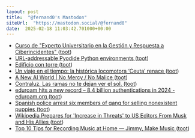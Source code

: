 ```yaml
---
layout: post
title:  "@fernand0's Mastodon"
siteUrl:  "https://mastodon.social/@fernand0"
date:  2025-02-18 11:03:42.701000+00:00
---
```

*  [Curso de "Experto Universitario en la Gestión y Respuesta a Ciberincidentes" ](http://www.unizar.es/actualidad/vernoticia_ng.php?id=8814) ([toot](https://mastodon.social/@fernand0/114024554344958461))
*  [URL-addressable Pyodide Python environments ](https://simonwillison.net/2025/Feb/13/url-addressable-python) ([toot](https://mastodon.social/@fernand0/114024410350799975))
*  [Edificio con torre ](https://www.flickr.com/photos/fernand0/54316386599) ([toot](https://mastodon.social/@fernand0/114024119451270938))
*  [Un viaje en el tiempo: la histórica locomotora ‘Ceuta’ renace ](https://www.ceutatv.com/articulo/educacion-y-cultura/viaje-tiempo/20250209093000201576.htm) ([toot](https://mastodon.social/@fernand0/114024112517799882))
*  [A New AI World \| No Mercy / No Malice ](http://profgalloway.com/a-new-ai-worl) ([toot](https://mastodon.social/@fernand0/114022449156532508))
*  [Contraluz. Las ramas no te dejan ver el sol. ](https://avecesunafoto.wordpress.com/2025/02/16/contraluz-las-ramas-no-te-dejan-ver-el-sol) ([toot](https://mastodon.social/@fernand0/114020668821596697))
*  [eduroam hits a new record – 8.4 billion authentications in 2024 - eduroam.org ](https://eduroam.org/eduroam-hits-a-new-record-8-4-billion-authentications-in-2024) ([toot](https://mastodon.social/@fernand0/114020556086047387))
*  [Spanish police arrest six members of gang for selling nonexistent puppies ](https://www.theguardian.com/world/2025/feb/05/spanish-police-arrest-six-members-of-gang-for-selling-nonexistent-puppie) ([toot](https://mastodon.social/@fernand0/114020393212988246))
*  [Wikipedia Prepares for 'Increase in Threats' to US Editors From Musk and His Allies ](https://www.404media.co/wikipedia-prepares-for-increase-in-threats-to-us-editors-from-musk-and-his-allies) ([toot](https://mastodon.social/@fernand0/114020097335733333))
*  [Top 10 Tips for Recording Music at Home — Jimmy, Make Music ](https://jimmymakemusic.com/blog/tips-for-recording-music-at-hom) ([toot](https://mastodon.social/@fernand0/114020017190167874))
